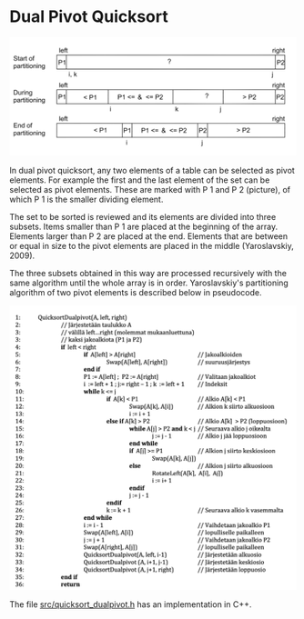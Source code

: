 # Dual Pivot Quicksort

<img src="png/dualpivot.png" width="750">

In dual pivot quicksort, any two elements of a table can be selected as pivot elements.  For example the first and the last element of the set can be selected as pivot elements. These are marked with P 1 and P 2 (picture), of which P 1 is the smaller dividing element.

The set to be sorted is reviewed and its elements are divided into three subsets. Items smaller than P 1 are placed at the beginning of the array. Elements larger than P 2 are placed at the end. Elements that are between or equal in size to the pivot elements are placed in the middle (Yaroslavskiy, 2009).

The three subsets obtained in this way are processed recursively with the same algorithm until the whole array is in order. Yaroslavskiy's partitioning algorithm of two pivot elements is described below in pseudocode.

<img src="png/dualpivotpseudocode.png" width="750">

The file [src/quicksort_dualpivot.h](https://github.com/lautanal/quicksort/blob/master/src/quicksort_dualpivot.h) has an implementation in C++.